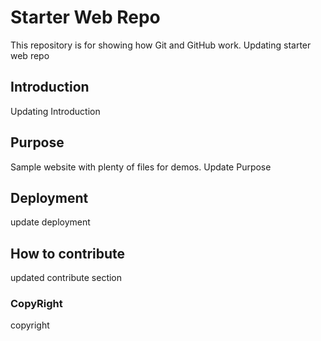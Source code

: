 # Starter Web Repo

This repository is for showing how Git and GitHub work.  Updating starter web repo

## Introduction

Updating Introduction 

## Purpose

Sample website with plenty of files for demos. Update Purpose

## Deployment

update deployment

## How to contribute

updated contribute section

### CopyRight

copyright